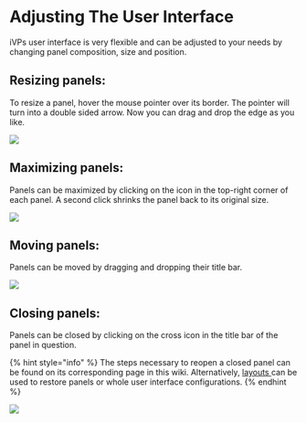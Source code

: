 # Adjusting The User Interface

iVPs user interface is very flexible and can be adjusted to your needs by changing panel composition, size and position.

## Resizing panels:

To resize a panel, hover the mouse pointer over its border. The pointer will turn into a double sided arrow. Now you can drag and drop the edge as you like.

![](../../../.gitbook/assets/iVP\_UI\_resize.jpg)

## Maximizing panels:

Panels can be maximized by clicking on the icon in the top-right corner of each panel. A second click shrinks the panel back to its original size.

![](../../../.gitbook/assets/iVP\_UI\_maximizing\_panel.jpg)

## Moving panels:

Panels can be moved by dragging and dropping their title bar.

![](../../../.gitbook/assets/iVP\_UI\_move\_panel.jpg)

## Closing panels:

Panels can be closed by clicking on the cross icon in the title bar of the panel in question.

{% hint style="info" %}
The steps necessary to reopen a closed panel can be found on its corresponding page in this wiki. Alternatively, [layouts ](layouts.md)can be used to restore panels or whole user interface configurations.
{% endhint %}

![](../../../.gitbook/assets/iVP\_UI\_close\_panel.jpg)
